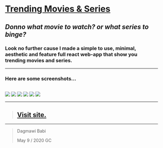 # [Trending Movies & Series]("https://tmdb-dagmawibabi.vercel.app/")

## *Donno what movie to watch? or what series to binge?*
### Look no further cause I made a simple to use, minimal, aesthetic and feature full react web-app that show you trending movies and series.

---
### Here are some screenshots...

<br>

<img src="./assets/1.png">
<img src="./assets/2.png">
<img src="./assets/3.png">
<img src="./assets/4.png">
<img src="./assets/5.png">
<img src="./assets/6.png">

<br>

---

> ## [Visit site.]("https://tmdb-dagmawibabi.vercel.app/") 

---

> Dagmawi Babi
> 
> May 9 / 2020 GC

